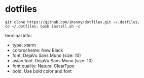 # dotfiles

```
git clone https://github.com/1Konny/dotfiles.git ~/.dotfiles; 
cd ~/.dotfiles; bash install.sh -c
```
terminal info: <br>
 - type: xterm <br>
 - colorscheme: New Black <br>
 - font: DejaVu Sans Mono (size: 10)
 - asian font: DejaVu Sans Mono (size: 10)
 - font quality: Natural ClearType
 - bold: Use bold color and font
